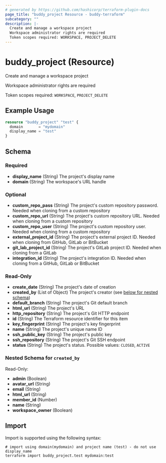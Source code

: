 ```yaml
---
# generated by https://github.com/hashicorp/terraform-plugin-docs
page_title: "buddy_project Resource - buddy-terraform"
subcategory: ""
description: |-
  Create and manage a workspace project
  Workspace administrator rights are required
  Token scopes required: WORKSPACE, PROJECT_DELETE
---
```


# buddy_project (Resource)

Create and manage a workspace project

Workspace administrator rights are required

Token scopes required: `WORKSPACE`, `PROJECT_DELETE`

## Example Usage

```terraform
resource "buddy_project" "test" {
  domain       = "mydomain"
  display_name = "test"
}
```

<!-- schema generated by tfplugindocs -->
## Schema

### Required

- **display_name** (String) The project's display name
- **domain** (String) The workspace's URL handle

### Optional

- **custom_repo_pass** (String) The project's custom repository password. Needed when cloning from a custom repository
- **custom_repo_url** (String) The project's custom repository URL. Needed when cloning from a custom repository
- **custom_repo_user** (String) The project's custom repository user. Needed when cloning from a custom repository
- **external_project_id** (String) The project's external project ID. Needed when cloning from GitHub, GitLab or BitBucket
- **git_lab_project_id** (String) The project's GitLab project ID. Needed when cloning from a GitLab
- **integration_id** (String) The project's integration ID. Needed when cloning from a GitHub, GitLab or BitBucket

### Read-Only

- **create_date** (String) The project's date of creation
- **created_by** (List of Object) The project's creator (see [below for nested schema](#nestedatt--created_by))
- **default_branch** (String) The project's Git default branch
- **html_url** (String) The project's URL
- **http_repository** (String) The project's Git HTTP endpoint
- **id** (String) The Terraform resource identifier for this item
- **key_fingerprint** (String) The project's key fingerprint
- **name** (String) The project's unique name ID
- **ssh_public_key** (String) The project's public key
- **ssh_repository** (String) The project's Git SSH endpoint
- **status** (String) The project's status. Possible values: `CLOSED`, `ACTIVE`

<a id="nestedatt--created_by"></a>
### Nested Schema for `created_by`

Read-Only:

- **admin** (Boolean)
- **avatar_url** (String)
- **email** (String)
- **html_url** (String)
- **member_id** (Number)
- **name** (String)
- **workspace_owner** (Boolean)

## Import

Import is supported using the following syntax:

```shell
# import using domain(mydomain) and project name (test) - do not use display_name
terraform import buddy_project.test mydomain:test
```
